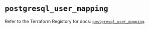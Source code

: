 # `postgresql_user_mapping`

Refer to the Terraform Registory for docs: [`postgresql_user_mapping`](https://www.terraform.io/docs/providers/postgresql/r/user_mapping).
